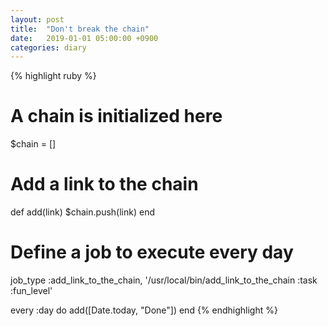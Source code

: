 ```yaml
---
layout: post
title:  "Don't break the chain"
date:   2019-01-01 05:00:00 +0900
categories: diary
---
```

{% highlight ruby %}
# A chain is initialized here
$chain = []

# Add a link to the chain
def add(link)
  $chain.push(link)
end

# Define a job to execute every day
job_type :add_link_to_the_chain, '/usr/local/bin/add_link_to_the_chain :task :fun_level'

every :day do
  add([Date.today, "Done"])
end
{% endhighlight %}
